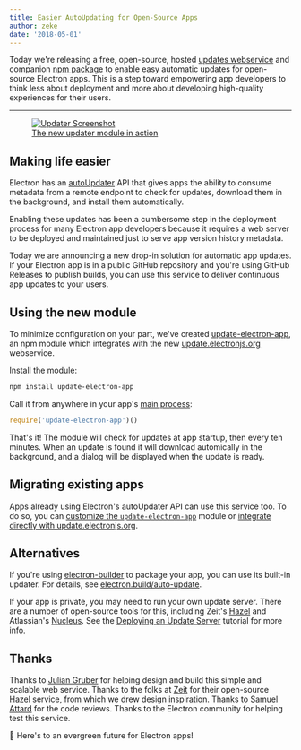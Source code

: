 ```yaml
---
title: Easier AutoUpdating for Open-Source Apps
author: zeke
date: '2018-05-01'
---
```


Today we're releasing a free, open-source, hosted 
[updates webservice][update.electronjs.org] and companion 
[npm package][update-electron-app]
to enable easy automatic updates for open-source Electron apps. This is a step 
toward empowering app developers to think less about
deployment and more about developing high-quality experiences for their users.

---

<figure>
  <a href="https://github.com/electron/update-electron-app">
    <img class="screenshot" src="https://user-images.githubusercontent.com/2289/39480716-e9990910-4d1d-11e8-8901-9549c6ff6050.png" alt="Updater Screenshot"/>
    <figcaption>The new updater module in action</figcaption>
  </a>
</figure>

## Making life easier

Electron has an [autoUpdater] API that gives apps the ability to
consume metadata from a remote endpoint to check for updates, download them 
in the background, and install them automatically.

Enabling these updates has been a cumbersome step in the deployment process 
for many Electron app developers because it requires a web server to be deployed 
and maintained just to serve app version history metadata.

Today we are announcing a new drop-in solution for automatic app updates.
If your Electron app is in a public GitHub repository and you're using 
GitHub Releases to publish builds, you can use this service to deliver 
continuous app updates to your users.

## Using the new module

To minimize configuration on your part, we've created [update-electron-app], 
an npm module which integrates with the new [update.electronjs.org] webservice.

Install the module:

```sh
npm install update-electron-app
```

Call it from anywhere in your app's [main process]:

```js
require('update-electron-app')()
```

That's it! The module will check for updates at app startup, then 
every ten minutes. When an update is found it will download automically
in the background, and a dialog will be displayed when the update is ready.

## Migrating existing apps

Apps already using Electron's autoUpdater API can use this service too. 
To do so, you can 
[customize the `update-electron-app`][update-electron-app] module
or 
[integrate directly with update.electronjs.org][update.electronjs.org].

## Alternatives

If you're using [electron-builder] to package your app, you can use its 
built-in updater. For details, see 
[electron.build/auto-update](https://www.electron.build/auto-update).

If your app is private, you may need to run your own update server. There are 
a number of open-source tools for this, including Zeit's [Hazel] and
Atlassian's [Nucleus]. See the [Deploying an Update Server] tutorial for more 
info.

## Thanks

Thanks to [Julian Gruber] for helping design and build this simple and scalable 
web service. Thanks to the folks at [Zeit] for their open-source [Hazel] 
service, from which we drew design inspiration. Thanks to [Samuel Attard] for 
the code reviews. Thanks to the Electron community for helping test this 
service.

🌲 Here's to an evergreen future for Electron apps!

[autoUpdater]: https://electronjs.org/docs/tutorial/updates
[electron-builder]: https://github.com/electron-userland/electron-builder
[Hazel]: https://github.com/zeit/hazel
[Julian Gruber]: http://juliangruber.com/
[main process]: https://electronjs.org/docs/glossary#main-process
[Deploying an Update Server]: https://electronjs.org/docs/tutorial/updates#deploying-an-update-server
[Nucleus]: https://github.com/atlassian/nucleus
[Samuel Attard]: https://www.samuelattard.com/
[update-electron-app]: https://github.com/electron/update-electron-app
[update.electronjs.org]: https://github.com/electron/update.electronjs.org
[Zeit]: https://zeit.co
